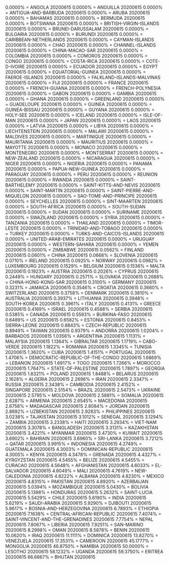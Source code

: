 0.0000% = ANGOLA 20200615 
0.0000% = ANGUILLA 20200615 
0.0000% = ANTIGUA-AND-BARBUDA 20200615 
0.0000% = ARUBA 20200615 
0.0000% = BAHAMAS 20200615 
0.0000% = BERMUDA 20200615 
0.0000% = BOTSWANA 20200615 
0.0000% = BRITISH-VIRGIN-ISLANDS 20200615 
0.0000% = BRUNEI-DARUSSALAM 20200615 
0.0000% = BULGARIA 20200615 
0.0000% = BURUNDI 20200615 
0.0000% = CARIBBEAN-NETHERLANDS 20200615 
0.0000% = CAYMAN-ISLANDS 20200615 
0.0000% = CHAD 20200615 
0.0000% = CHANNEL-ISLANDS 20200615 
0.0000% = CHINA-MACAO-SAR 20200615 
0.0000% = COLOMBIA 20200615 
0.0000% = COMOROS 20200615 
0.0000% = CONGO 20200615 
0.0000% = COSTA-RICA 20200615 
0.0000% = COTE-D-IVOIRE 20200615 
0.0000% = ECUADOR 20200615 
0.0000% = EGYPT 20200615 
0.0000% = EQUATORIAL-GUINEA 20200615 
0.0000% = FAEROE-ISLANDS 20200615 
0.0000% = FALKLAND-ISLANDS-MALVINAS 20200615 
0.0000% = FIJI 20200615 
0.0000% = FRANCE 20200615 
0.0000% = FRENCH-GUIANA 20200615 
0.0000% = FRENCH-POLYNESIA 20200615 
0.0000% = GABON 20200615 
0.0000% = GAMBIA 20200615 
0.0000% = GHANA 20200615 
0.0000% = GREENLAND 20200615 
0.0000% = GUADELOUPE 20200615 
0.0000% = GUINEA 20200615 
0.0000% = GUINEA-BISSAU 20200615 
0.0000% = GUYANA 20200615 
0.0000% = HOLY-SEE 20200615 
0.0000% = ICELAND 20200615 
0.0000% = ISLE-OF-MAN 20200615 
0.0000% = JAPAN 20200615 
0.0000% = LAOS 20200615 
0.0000% = LATVIA 20200615 
0.0000% = LIBYA 20200615 
0.0000% = LIECHTENSTEIN 20200615 
0.0000% = MALAWI 20200615 
0.0000% = MALDIVES 20200615 
0.0000% = MARTINIQUE 20200615 
0.0000% = MAURITANIA 20200615 
0.0000% = MAURITIUS 20200615 
0.0000% = MAYOTTE 20200615 
0.0000% = MONACO 20200615 
0.0000% = MONTENEGRO 20200615 
0.0000% = MONTSERRAT 20200615 
0.0000% = NEW-ZEALAND 20200615 
0.0000% = NICARAGUA 20200615 
0.0000% = NIGER 20200615 
0.0000% = NIGERIA 20200615 
0.0000% = PANAMA 20200615 
0.0000% = PAPUA-NEW-GUINEA 20200615 
0.0000% = PARAGUAY 20200615 
0.0000% = PERU 20200615 
0.0000% = REUNION 20200615 
0.0000% = RWANDA 20200615 
0.0000% = SAINT-BARTHELEMY 20200615 
0.0000% = SAINT-KITTS-AND-NEVIS 20200615 
0.0000% = SAINT-MARTIN 20200615 
0.0000% = SAINT-PIERRE-AND-MIQUELON 20200615 
0.0000% = SAO-TOME-AND-PRINCIPE 20200615 
0.0000% = SEYCHELLES 20200615 
0.0000% = SINT-MAARTEN 20200615 
0.0000% = SOUTH-AFRICA 20200615 
0.0000% = SOUTH-SUDAN 20200615 
0.0000% = SUDAN 20200615 
0.0000% = SURINAME 20200615 
0.0000% = SWAZILAND 20200615 
0.0000% = SYRIA 20200615 
0.0000% = TANZANIA 20200615 
0.0000% = THAILAND 20200615 
0.0000% = TIMOR-LESTE 20200615 
0.0000% = TRINIDAD-AND-TOBAGO 20200615 
0.0000% = TURKEY 20200615 
0.0000% = TURKS-AND-CAICOS-ISLANDS 20200615 
0.0000% = UNITED-ARAB-EMIRATES 20200615 
0.0000% = URUGUAY 20200615 
0.0000% = WESTERN-SAHARA 20200615 
0.0000% = YEMEN 20200615 
0.0000% = ZIMBABWE 20200615 
0.0562% = FINLAND 20200615 
0.0601% = CHINA 20200615 
0.0668% = SLOVENIA 20200615 
0.0710% = IRELAND 20200615 
0.0925% = NORWAY 20200615 
0.0982% = LUXEMBOURG 20200615 
0.1529% = BELGIUM 20200615 
0.1536% = MALTA 20200615 
0.1923% = AUSTRIA 20200615 
0.2026% = CYPRUS 20200615 
0.2449% = HUNGARY 20200615 
0.2571% = SLOVAKIA 20200615 
0.2688% = CHINA-HONG-KONG-SAR 20200615 
0.3100% = GERMANY 20200615 
0.3231% = JAMAICA 20200615 
0.3546% = CROATIA 20200615 
0.3660% = SWITZERLAND 20200615 
0.3758% = DENMARK 20200615 
0.3810% = AUSTRALIA 20200615 
0.3937% = LITHUANIA 20200615 
0.3948% = SOUTH-KOREA 20200615 
0.3961% = ITALY 20200615 
0.4131% = GREECE 20200615 
0.4169% = ISRAEL 20200615 
0.4588% = SERBIA 20200615 
0.5385% = CANADA 20200615 
0.5593% = BURKINA-FASO 20200615 
0.6489% = US 20200615 
0.6582% = ESTONIA 20200615 
0.8453% = SIERRA-LEONE 20200615 
0.8843% = CZECH-REPUBLIC 20200615 
0.8949% = TAIWAN 20200615 
0.9379% = ANDORRA 20200615 
1.0204% = BARBADOS 20200615 
1.0356% = ARGENTINA 20200615 
1.1131% = MALAYSIA 20200615 
1.1364% = GIBRALTAR 20200615 
1.1719% = CABO-VERDE 20200615 
1.1822% = ROMANIA 20200615 
1.3345% = TUNISIA 20200615 
1.3620% = CUBA 20200615 
1.4151% = PORTUGAL 20200615 
1.4706% = DEMOCRATIC-REPUBLIC-OF-THE-CONGO 20200615 
1.6869% = LEBANON 20200615 
1.6917% = TOGO 20200615 
1.7266% = MOROCCO 20200615 
1.7647% = STATE-OF-PALESTINE 20200615 
1.7897% = GEORGIA 20200615 
1.8321% = POLAND 20200615 
1.8488% = BELARUS 20200615 
2.1628% = ALGERIA 20200615 
2.2696% = IRAN 20200615 
2.3347% = RUSSIA 20200615 
2.3438% = CAMBODIA 20200615 
2.4152% = SINGAPORE 20200615 
2.5154% = BRAZIL 20200615 
2.5473% = UKRAINE 20200615 
2.5795% = MOLDOVA 20200615 
2.5881% = SOMALIA 20200615 
2.6287% = ARMENIA 20200615 
2.6545% = MACEDONIA 20200615 
2.6758% = MADAGASCAR 20200615 
2.8084% = JORDAN 20200615 
2.8692% = UZBEKISTAN 20200615 
2.9283% = PHILIPPINES 20200615 
3.0238% = TAJIKISTAN 20200615 
3.1012% = SENEGAL 20200615 
3.1294% = ZAMBIA 20200615 
3.2338% = HAITI 20200615 
3.2934% = VIET-NAM 20200615 
3.3078% = BANGLADESH 20200615 
3.3131% = KAZAKHSTAN 20200615 
3.4221% = MYANMAR 20200615 
3.4730% = KUWAIT 20200615 
3.6902% = BAHRAIN 20200615 
3.6960% = SRI-LANKA 20200615 
3.7212% = QATAR 20200615 
3.9915% = INDONESIA 20200615 
4.2749% = GUATEMALA 20200615 
4.3003% = DOMINICAN-REPUBLIC 20200615 
4.3005% = KENYA 20200615 
4.3478% = GRENADA 20200615 
4.4327% = KYRGYZSTAN 20200615 
4.5455% = BELIZE 20200615 
4.5455% = CURACAO 20200615 
4.5648% = AFGHANISTAN 20200615 
4.6033% = EL-SALVADOR 20200615 
4.6049% = MALI 20200615 
4.7619% = NEW-CALEDONIA 20200615 
4.8222% = ALBANIA 20200615 
4.8230% = MEXICO 20200615 
4.8315% = PAKISTAN 20200615 
4.8920% = AZERBAIJAN 20200615 
5.0394% = MOZAMBIQUE 20200615 
5.0430% = BOLIVIA 20200615 
5.1398% = HONDURAS 20200615 
5.2632% = SAINT-LUCIA 20200615 
5.5429% = CHILE 20200615 
5.6190% = INDIA 20200615 
5.6219% = SAUDI-ARABIA 20200615 
5.9290% = DJIBOUTI 20200615 
5.9617% = BOSNIA-AND-HERZEGOVINA 20200615 
6.7893% = ETHIOPIA 20200615 
7.1638% = CENTRAL-AFRICAN-REPUBLIC 20200615 
7.4074% = SAINT-VINCENT-AND-THE-GRENADINES 20200615 
7.7754% = NEPAL 20200615 
7.8067% = LIBERIA 20200615 
7.9251% = SAN-MARINO 20200615 
8.2998% = OMAN 20200615 
8.5878% = BENIN 20200615 
10.0620% = IRAQ 20200615 
11.1111% = DOMINICA 20200615 
13.8270% = VENEZUELA 20200615 
17.3531% = CAMEROON 20200615 
45.1777% = MONGOLIA 20200615 
46.8750% = NAMIBIA 20200615 
50.0000% = LESOTHO 20200615 
58.1232% = UGANDA 20200615 
59.3750% = ERITREA 20200615 
66.6667% = BHUTAN 20200615 
